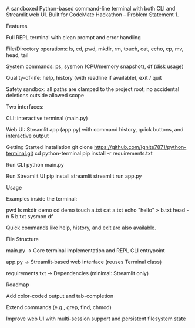 A sandboxed Python-based command-line terminal with both CLI and Streamlit web UI.
Built for CodeMate Hackathon – Problem Statement 1.

Features

Full REPL terminal with clean prompt and error handling

File/Directory operations: ls, cd, pwd, mkdir, rm, touch, cat, echo, cp, mv, head, tail

System commands: ps, sysmon (CPU/memory snapshot), df (disk usage)

Quality-of-life: help, history (with readline if available), exit / quit

Safety sandbox: all paths are clamped to the project root; no accidental deletions outside allowed scope

Two interfaces:

CLI: interactive terminal (main.py)

Web UI: Streamlit app (app.py) with command history, quick buttons, and interactive output

Getting Started
Installation
git clone https://github.com/Ignite7871/python-terminal.git
cd python-terminal
pip install -r requirements.txt

Run CLI
python main.py

Run Streamlit UI
pip install streamlit
streamlit run app.py

Usage

Examples inside the terminal:

pwd
ls
mkdir demo
cd demo
touch a.txt
cat a.txt
echo "hello" > b.txt
head -n 5 b.txt
sysmon
df


Quick commands like help, history, and exit are also available.

File Structure

main.py → Core terminal implementation and REPL CLI entrypoint

app.py → Streamlit-based web interface (reuses Terminal class)

requirements.txt → Dependencies (minimal: Streamlit only)

Roadmap

Add color-coded output and tab-completion

Extend commands (e.g., grep, find, chmod)

Improve web UI with multi-session support and persistent filesystem state
